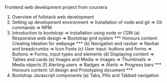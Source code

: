 Frontend web development project from coursera

1) Overview of fullstack web development
2) Setting up development environment
    => Installation of node and git
    => Git commands
    => NPM
3) Introduction to bootstrap
    => Installation using node or CDN
    (a) Responsive web design
        => Bootstrap grid system
        *** Honours content: Creating Ideation for webpage ***
    (b) Navigation and navbar
        => Navbar and breadcrumbs
        => Icon Fonts
    (c) User input: buttons and forms
        => Buttons
        => Forms, input types and elements
    (d) Displaying content
        => Tables and cards
    (e) Images and Media
        => Images
        => Thumbnails
        => Media objects
    (f) Alerting users
        => Badges
        => Alerts
        => Progress bars
    *** Honours content: UI design and Prototyping document ***
4) Bootstrap Javascript components
    (a) Tabs, Pills and Tabbed navigation

